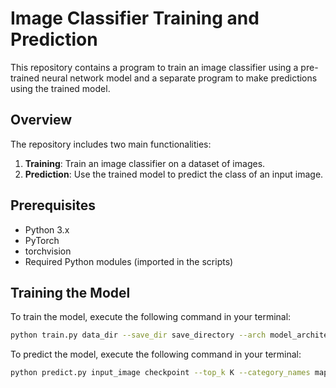 # Image Classifier Training and Prediction

This repository contains a program to train an image classifier using a pre-trained neural network model and a separate program to make predictions using the trained model.

## Overview

The repository includes two main functionalities:
1. **Training**: Train an image classifier on a dataset of images.
2. **Prediction**: Use the trained model to predict the class of an input image.

## Prerequisites

- Python 3.x
- PyTorch
- torchvision
- Required Python modules (imported in the scripts)

## Training the Model

To train the model, execute the following command in your terminal:

```bash
python train.py data_dir --save_dir save_directory --arch model_architecture --learning_rate lr --hidden_units hidden_units --epochs num_epochs --gpu

```

To predict the model, execute the following command in your terminal:

```bash
python predict.py input_image checkpoint --top_k K --category_names mapping_file --gpu
